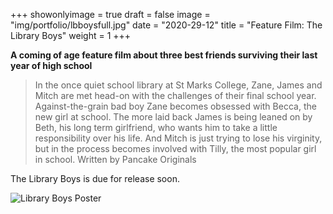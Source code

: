 +++
showonlyimage = true
draft = false
image = "img/portfolio/lbboysfull.jpg"
date = "2020-29-12"
title = "Feature Film: The Library Boys"
weight = 1
+++

**A coming of age feature film about three best friends surviving their last year of high school**

<!--more-->

> In the once quiet school library at St Marks College, Zane, James and Mitch are met head-on with the challenges of their final school year. Against-the-grain bad boy Zane becomes obsessed with Becca, the new girl at school. The more laid back James is being leaned on by Beth, his long term girlfriend, who wants him to take a little responsibility over his life. And Mitch is just trying to lose his virginity, but in the process becomes involved with Tilly, the most popular girl in school. Written by Pancake Originals

The Library Boys is due for release soon.

![Library Boys Poster](/img/librarybcover.png)
